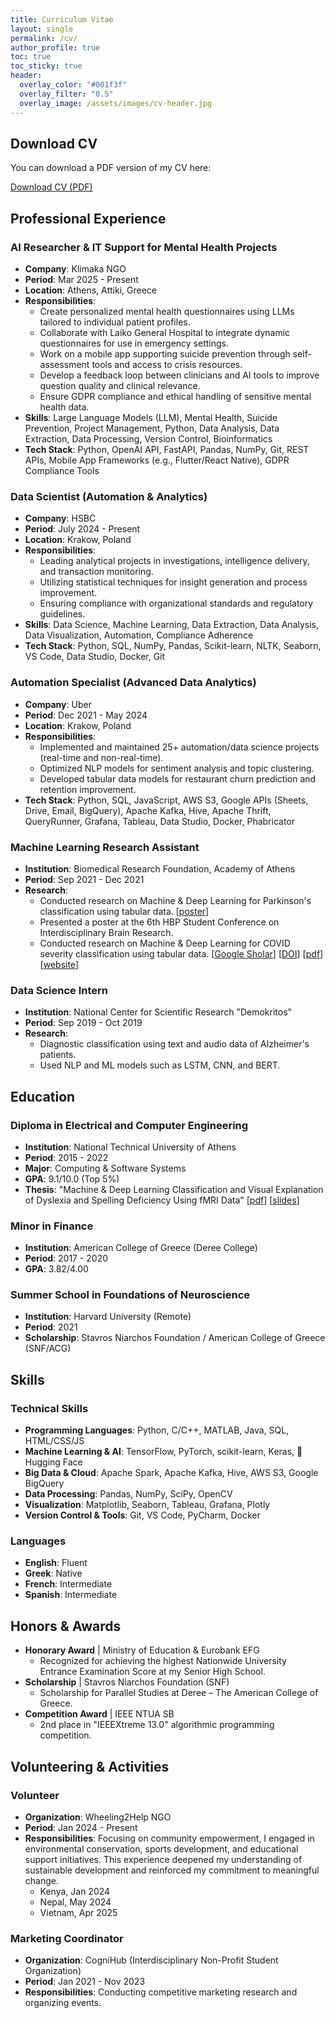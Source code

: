```yaml
---
title: Curriculum Vitae
layout: single
permalink: /cv/
author_profile: true
toc: true
toc_sticky: true
header:
  overlay_color: "#001f3f"
  overlay_filter: "0.5"
  overlay_image: /assets/images/cv-header.jpg
---
```


<style>
/* Even more compact, elegant font for web app (desktop) */
@media (min-width: 700px) {
  .cv-section, .cv-section * {
    font-size: 0.89em;
    line-height: 1.13;
    letter-spacing: -0.012em;
  }
  .cv-section h2, .cv-section h3 {
    font-size: 1.01em;
    margin-bottom: 0.13em;
    margin-top: 0.8em;
    letter-spacing: -0.014em;
  }
  .cv-section ul, .cv-section ol {
    margin-top: 0.08em;
    margin-bottom: 0.08em;
  }
  .cv-section li {
    margin-bottom: 0.05em;
  }
}
</style>

## Download CV

You can download a PDF version of my CV here:

<a href="https://drive.google.com/file/d/1w1fEtlQIcSq32F1ZRjFRlP97h5B9pGvC/view?usp=sharing" class="btn btn--primary btn--large" target="_blank">Download CV (PDF)</a>


## Professional Experience

### AI Researcher & IT Support for Mental Health Projects
- **Company**: Klimaka NGO
- **Period**: Mar 2025 - Present
- **Location**: Athens, Attiki, Greece
- **Responsibilities**:
  - Create personalized mental health questionnaires using LLMs tailored to individual patient profiles.
  - Collaborate with Laiko General Hospital to integrate dynamic questionnaires for use in emergency settings.
  - Work on a mobile app supporting suicide prevention through self-assessment tools and access to crisis resources.
  - Develop a feedback loop between clinicians and AI tools to improve question quality and clinical relevance.
  - Ensure GDPR compliance and ethical handling of sensitive mental health data.
- **Skills**: Large Language Models (LLM), Mental Health, Suicide Prevention, Project Management, Python, Data Analysis, Data Extraction, Data Processing, Version Control, Bioinformatics
- **Tech Stack**: Python, OpenAI API, FastAPI, Pandas, NumPy, Git, REST APIs, Mobile App Frameworks (e.g., Flutter/React Native), GDPR Compliance Tools

### Data Scientist (Automation & Analytics)
- **Company**: HSBC
- **Period**: July 2024 - Present
- **Location**: Krakow, Poland
- **Responsibilities**:
  - Leading analytical projects in investigations, intelligence delivery, and transaction monitoring.
  - Utilizing statistical techniques for insight generation and process improvement.
  - Ensuring compliance with organizational standards and regulatory guidelines.
- **Skills**: Data Science, Machine Learning, Data Extraction, Data Analysis, Data Visualization, Automation, Compliance Adherence
- **Tech Stack**: Python, SQL, NumPy, Pandas, Scikit-learn, NLTK, Seaborn, VS Code, Data Studio, Docker, Git

### Automation Specialist (Advanced Data Analytics)
- **Company**: Uber
- **Period**: Dec 2021 - May 2024
- **Location**: Krakow, Poland
- **Responsibilities**:
  - Implemented and maintained 25+ automation/data science projects (real-time and non-real-time).
  - Optimized NLP models for sentiment analysis and topic clustering.
  - Developed tabular data models for restaurant churn prediction and retention improvement.
- **Tech Stack**: Python, SQL, JavaScript, AWS S3, Google APIs (Sheets, Drive, Email, BigQuery), Apache Kafka, Hive, Apache Thrift, QueryRunner, Grafana, Tableau, Data Studio, Docker, Phabricator

### Machine Learning Research Assistant
- **Institution**: Biomedical Research Foundation, Academy of Athens
- **Period**: Sep 2021 - Dec 2021
- **Research**:
  - Conducted research on Machine & Deep Learning for Parkinson's classification using tabular data. [[poster](https://www.linkedin.com/in/dimitrios-georgiou/overlay/experience/1865033695/multiple-media-viewer/?profileId=ACoAAB9iLVIBxYpeomo-Y21fFLHo-YyxI_Rj_vk&treasuryMediaId=1635484219509)]
  - Presented a poster at the 6th HBP Student Conference on Interdisciplinary Brain Research.
  - Conducted research on Machine & Deep Learning for COVID severity classification using tabular data. [[Google Sholar](https://scholar.google.com/citations?view_op=view_citation&hl=en&user=whiGlXQAAAAJ&citation_for_view=whiGlXQAAAAJ:d1gkVwhDpl0C)] [[DOI](https://www.sciencedirect.com/science/article/pii/S1566253523003342)] [[pdf](https://www.mdpi.com/2673-6284/13/3/22)] [[website](https://www.michalopoulos.net/covid/)]

### Data Science Intern
- **Institution**: National Center for Scientific Research "Demokritos"
- **Period**: Sep 2019 - Oct 2019
- **Research**:
  - Diagnostic classification using text and audio data of Alzheimer's patients.
  - Used NLP and ML models such as LSTM, CNN, and BERT.


## Education

### Diploma in Electrical and Computer Engineering
- **Institution**: National Technical University of Athens
- **Period**: 2015 - 2022
- **Major**: Computing & Software Systems
- **GPA**: 9.1/10.0 (Top 5%)
- **Thesis**: "Machine & Deep Learning Classification and Visual Explanation of Dyslexia and Spelling Deficiency Using fMRI Data" [[pdf](http://artemis.cslab.ece.ntua.gr:8080/jspui/handle/123456789/18593)] [[slides](https://www.linkedin.com/in/dimitrios-georgiou/overlay/1635506062299/single-media-viewer/?profileId=ACoAAB9iLVIBxYpeomo-Y21fFLHo-YyxI_Rj_vk)]

### Minor in Finance
- **Institution**: American College of Greece (Deree College)
- **Period**: 2017 - 2020
- **GPA**: 3.82/4.00

### Summer School in Foundations of Neuroscience
- **Institution**: Harvard University (Remote)
- **Period**: 2021
- **Scholarship**: Stavros Niarchos Foundation / American College of Greece (SNF/ACG)

## Skills

### Technical Skills

* **Programming Languages**: Python, C/C++, MATLAB, Java, SQL, HTML/CSS/JS
* **Machine Learning & AI**: TensorFlow, PyTorch, scikit-learn, Keras, 🤗 Hugging Face
* **Big Data & Cloud**: Apache Spark, Apache Kafka, Hive, AWS S3, Google BigQuery
* **Data Processing**: Pandas, NumPy, SciPy, OpenCV
* **Visualization**: Matplotlib, Seaborn, Tableau, Grafana, Plotly
* **Version Control & Tools**: Git, VS Code, PyCharm, Docker

### Languages

* **English**: Fluent
* **Greek**: Native
* **French**: Intermediate
* **Spanish**: Intermediate

## Honors & Awards
- **Honorary Award** | Ministry of Education & Eurobank EFG
  - Recognized for achieving the highest Nationwide University Entrance Examination Score at my Senior High School.
- **Scholarship** | Stavros Niarchos Foundation (SNF)
  - Scholarship for Parallel Studies at Deree – The American College of Greece.
- **Competition Award** | IEEE NTUA SB
  - 2nd place in "IEEEXtreme 13.0" algorithmic programming competition.

## Volunteering & Activities

### Volunteer
- **Organization**: Wheeling2Help NGO
- **Period**: Jan 2024 - Present
- **Responsibilities**: Focusing on community empowerment, I engaged in environmental conservation, sports development, and educational support initiatives. This experience deepened my understanding of sustainable development and reinforced my commitment to meaningful change.
  - Kenya, Jan 2024
  - Nepal, May 2024
  - Vietnam, Apr 2025


### Marketing Coordinator
- **Organization**: CogniHub (Interdisciplinary Non-Profit Student Organization)
- **Period**: Jan 2021 - Nov 2023
- **Responsibilities**: Conducting competitive marketing research and organizing events.

